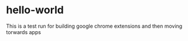 # hello-world

This is a test run for building google chrome extensions and then moving torwards apps 
